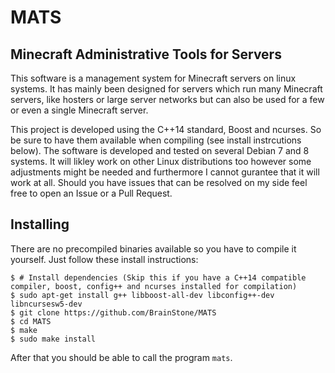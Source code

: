 # MATS
## Minecraft Administrative Tools for Servers

This software is a management system for Minecraft servers on linux systems. It has mainly been designed for servers which run many Minecraft servers, like
hosters or large server networks but can also be used for a few or even a single Minecraft server.

This project is developed using the C++14 standard, Boost and ncurses. So be sure to have them available when compiling (see install instrcutions below). The
software is developed and tested on several Debian 7 and 8 systems. It will likley work on other Linux distributions too however some adjustments might be
needed and furthermore I cannot gurantee that it will work at all. Should you have issues that can be resolved on my side feel free to open an Issue or a Pull
Request.

## Installing

There are no precompiled binaries available so you have to compile it yourself. Just follow these install instructions:

    $ # Install dependencies (Skip this if you have a C++14 compatible compiler, boost, config++ and ncurses installed for compilation)
    $ sudo apt-get install g++ libboost-all-dev libconfig++-dev libncursesw5-dev
    $ git clone https://github.com/BrainStone/MATS
    $ cd MATS
    $ make
    $ sudo make install

After that you should be able to call the program `mats`.
